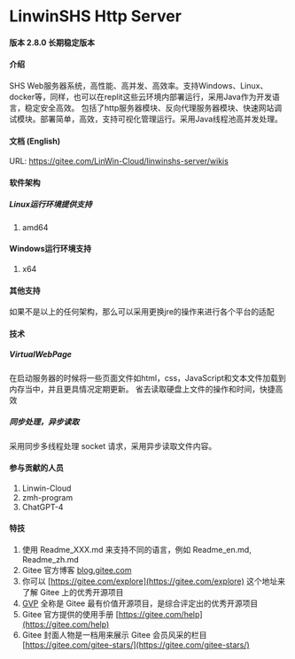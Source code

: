 # LinwinSHS Http Server

#### 版本 2.8.0 长期稳定版本

#### 介绍
SHS Web服务器系统，高性能、高并发、高效率。支持Windows、Linux、docker等，同样，也可以在replit这些云环境内部署运行，采用Java作为开发语言，稳定安全高效。
包括了http服务器模块、反向代理服务器模块、快速网站调试模块。部署简单，高效，支持可视化管理运行。采用Java线程池高并发处理。

#### 文档 (English)
URL: https://gitee.com/LinWin-Cloud/linwinshs-server/wikis

#### 软件架构
##### Linux运行环境提供支持
1. amd64
#### Windows运行环境支持
1. x64
#### 其他支持
如果不是以上的任何架构，那么可以采用更换jre的操作来进行各个平台的适配

#### 技术
##### VirtualWebPage 
在启动服务器的时候将一些页面文件如html，css，JavaScript和文本文件加载到内存当中，并且更具情况定期更新。
省去读取硬盘上文件的操作和时间，快捷高效

##### 同步处理，异步读取
采用同步多线程处理 socket 请求，采用异步读取文件内容。

#### 参与贡献的人员
1. Linwin-Cloud
2. zmh-program
3. ChatGPT-4

#### 特技

1.  使用 Readme\_XXX.md 来支持不同的语言，例如 Readme\_en.md, Readme\_zh.md
2.  Gitee 官方博客 [blog.gitee.com](https://blog.gitee.com)
3.  你可以 [https://gitee.com/explore](https://gitee.com/explore) 这个地址来了解 Gitee 上的优秀开源项目
4.  [GVP](https://gitee.com/gvp) 全称是 Gitee 最有价值开源项目，是综合评定出的优秀开源项目
5.  Gitee 官方提供的使用手册 [https://gitee.com/help](https://gitee.com/help)
6.  Gitee 封面人物是一档用来展示 Gitee 会员风采的栏目 [https://gitee.com/gitee-stars/](https://gitee.com/gitee-stars/)
